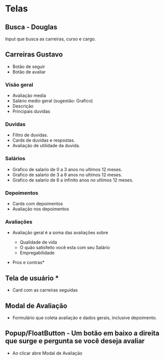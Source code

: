 # Telas

## Busca - Douglas

Input que busca as carreiras, curso e cargo.

## Carreiras  Gustavo

- Botão de seguir
- Botão de avaliar

### Visão geral

- Avaliação media
- Salário medio geral (sugestão: Grafico)
- Descrição
- Principais duvidas

### Duvidas

- Filtro de duvidas.
- Cards de duvidas e respostas.
- Avaliação de utilidade da duvida.

### Salários

- Grafico de salario de 0 a 3 anos no ultimos 12 meses.
- Grafico de salario de 3 a 6 anos no ultimos 12 meses.
- Grafico de salario de 6 a infinito anos no ultimos 12 meses.

### Depoimentos

- Cards com depoimentos
- Avaliação nos depoimentos

### Avaliações

- Avaliação geral é a soma das avaliações sobre
    - Qualidade de vida
    - O quão satisfeito você esta com seu Salário
    - Empregabilidade

- Pros e contras*

## Tela de usuário *

- Card com as carreiras seguidas

## Modal de Avaliação

- Formulário que coleta avaliação e dados gerais, inclusive depoimento.

## Popup/FloatButton - Um botão em baixo a direita que surge e pergunta se você deseja avaliar

- Ao clicar abre Modal de Avaliação
